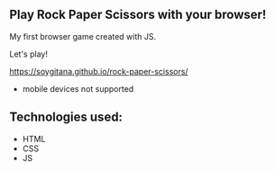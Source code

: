 ## Play Rock Paper Scissors with your browser!

My first browser game created with JS. 

Let's play!

https://soygitana.github.io/rock-paper-scissors/

* mobile devices not supported

## Technologies used:

* HTML
* CSS
* JS

